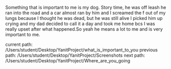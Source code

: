 Something that is important to me is my dog. Story time, he was off leash 
he ran into the road and a car almost ran by him and I screamed the f out 
of my lungs because I thought he was dead, but he was still alive I picked 
him up crying and my dad decided to call it a day and took me home bcs I 
was really upset after what happened.So yeah he means a lot to me and is 
very important to me.  

current path:  /Users/student/Desktop/YanitProject/what_is_important_to_you
previous path:  /Users/student/Desktop/YanitProject/Screenshots
next path:  /Users/student/Desktop/YanitProject/Where_are_you_going

